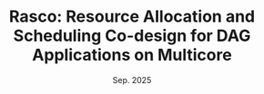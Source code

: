 ---
title: "Rasco: Resource Allocation and Scheduling Co-design for DAG Applications on Multicore"
collection: publications
category: conferences
permalink: # None
excerpt: # None
date: Sep. 2025
authors: Abigail Eisenklam, Robert Gifford, Georgiy A. Bondar, Yifan Cai, Tushar Sial, Linh Thi Xuan Phan, Abhishek Halder
venue: 'ACM SIGBED International Conference on Embedded Software (EMSOFT)'
location: Taipei, Taiwan
paperurl: '/files/emsoft-25-rasco.pdf'
slidesurl: '/files/emsoft-25-rasco-slides.pdf'
citation: # 
---